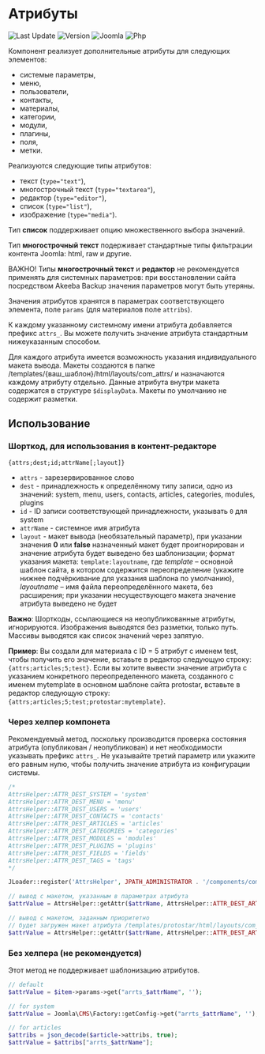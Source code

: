 # Атрибуты

![Last Update](https://img.shields.io/badge/last_update-2022.01.08-28A5F5.svg?style=for-the-badge)
![Version](https://img.shields.io/badge/VERSION-1.3.4-0366d6.svg?style=for-the-badge)
![Joomla](https://img.shields.io/badge/joomla-3.7+-1A3867.svg?style=for-the-badge)
![Php](https://img.shields.io/badge/php-5.6+-8892BF.svg?style=for-the-badge)

Компонент реализует дополнительные атрибуты для следующих элементов:

- системые параметры,
- меню,
- пользователи,
- контакты,
- материалы,
- категории,
- модули,
- плагины,
- поля,
- метки.

Реализуются следующие типы атрибутов:

- текст (`type="text"`),
- многострочный текст (`type="textarea"`),
- редактор (`type="editor"`),
- список (`type="list"`),
- изображение (`type="media"`).

Тип **список** поддерживает опцию множественного выбора значений.

Тип **многострочный текст** подерживает стандартные типы фильтрации контента Joomla: html, raw и другие.

ВАЖНО! Типы **многострочный текст** и **редактор** не рекомендуется применять для системных параметров: при восстановлении сайта посредством Akeeba Backup значения параметров могут быть утеряны.

Значения атрибутов хранятся в параметрах соответствующего элемента, поле `params` (для материалов поле `attribs`).

К каждому указанному системному имени атрибута добавляется префикс `attrs_`. Вы можете получить значение атрибута стандартным нижеуказанным способом.

Для каждого атрибута имеется возможность указания индивидуального макета вывода. Макеты создаются в папке /templates/{ваш_шаблон}/html/layouts/com_attrs/ и назначаются каждому атрибуту отдельно. Данные атрибута внутри макета содержатся в структуре `$displayData`. Макеты по умолчанию не содержит разметки.

## Использование

### Шорткод, для использования в контент-редакторе

```text
{attrs;dest;id;attrName[;layout]}
```

- `attrs` - зарезервированное слово
- `dest` - принадлежность к определённому типу записи, одно из значений: system, menu, users, contacts, articles, categories, modules, plugins
- `id` - ID записи соответствующей принадлежности, указывать `0` для system
- `attrName` - системное имя атрибута
- `layout` - макет вывода (необязательный параметр), при указании значения **0** или **false** назначенный макет будет проигнорирован и значение атрибута будет выведено без шаблонизации; формат указания макета: `template:layoutname`, где _template_ – основной шаблон сайта, в котором содержится переопределение (укажите нижнее подчёркивание для указания шаблона по умолчанию), _layoutname_ – имя файла переопределённого макета, без расширения; при указании несуществующего макета значение атрибута выведено не будет

**Важно**: Шорткоды, ссылающиеся на неопубликованные атрибуты, игнорируются. Изображения выводятся без разметки, только путь. Массивы выводятся как список значений через запятую.

**Пример**: Вы создали для материала с ID = 5 атрибут с именем test, чтобы получить его значение, вставьте в редактор следующую строку: `{attrs;articles;5;test}`.
Если вы хотите вывести значение атрибута с указанием конкретного переопределенного макета, созданного с именем mytemplate в основном шаблоне сайта protostar, вставьте в редактор следующую строку: `{attrs;articles;5;test;protostar:mytemplate}`.

### Через хелпер компонета

Рекомендуемый метод, поскольку производится проверка состояния атрибута (опубликован / неопубликован) и нет необходимости указывать префикс `attrs_`.
Не указывайте третий параметр или укажите его равным нулю, чтобы получить значение атрибута из конфигурации системы.

```php
/*
AttrsHelper::ATTR_DEST_SYSTEM = 'system'
AttrsHelper::ATTR_DEST_MENU = 'menu'
AttrsHelper::ATTR_DEST_USERS = 'users'
AttrsHelper::ATTR_DEST_CONTACTS = 'contacts'
AttrsHelper::ATTR_DEST_ARTICLES = 'articles'
AttrsHelper::ATTR_DEST_CATEGORIES = 'categories'
AttrsHelper::ATTR_DEST_MODULES = 'modules'
AttrsHelper::ATTR_DEST_PLUGINS = 'plugins'
AttrsHelper::ATTR_DEST_FIELDS = 'fields'
AttrsHelper::ATTR_DEST_TAGS = 'tags'
*/

JLoader::register('AttrsHelper', JPATH_ADMINISTRATOR . '/components/com_attrs/helpers/attrs.php');

// вывод с макетом, указанным в параметрах атрибута
$attrValue = AttrsHelper::getAttr($attrName, AttrsHelper::ATTR_DEST_ARTICLES, $article->id);

// вывод с макетом, заданным приоритетно
// будет загружен макет атрибута /templates/protostar/html/layouts/com_attrs/mytemplate.php
$attrValue = AttrsHelper::getAttr($attrName, AttrsHelper::ATTR_DEST_ARTICLES, $article->id, 'protostar:mytemplate');
```

### Без хелпера (не рекомендуется)

Этот метод не поддерживает шаблонизацию атрибутов.

```php
// default
$attrValue = $item->params->get("arrts_$attrName", '');

// for system
$attrValue = Joomla\CMS\Factory::getConfig->get("arrts_$attrName", '');

// for articles
$attribs = json_decode($article->attribs, true);
$attrValue = $attribs["arrts_$attrName"];

```
